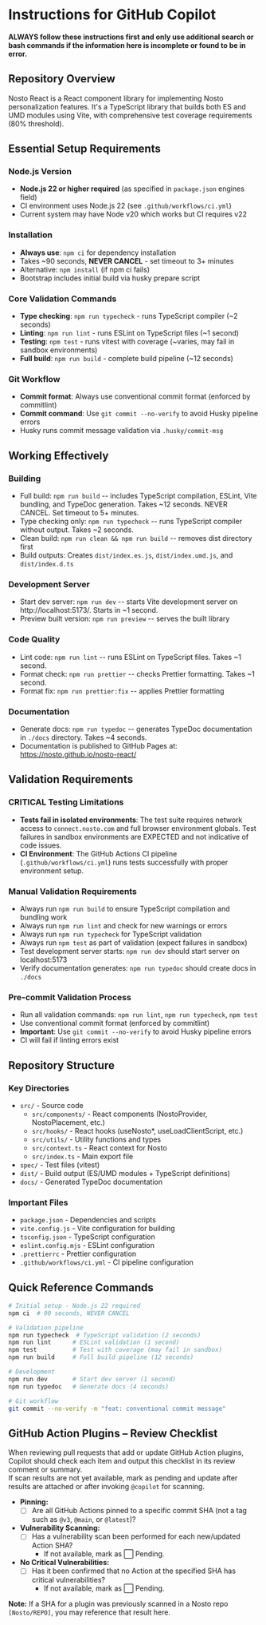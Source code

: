 # Instructions for GitHub Copilot

**ALWAYS follow these instructions first and only use additional search or bash commands if the information here is incomplete or found to be in error.**

## Repository Overview

Nosto React is a React component library for implementing Nosto personalization features. It's a TypeScript library that builds both ES and UMD modules using Vite, with comprehensive test coverage requirements (80% threshold).

## Essential Setup Requirements

### Node.js Version
- **Node.js 22 or higher required** (as specified in `package.json` engines field)
- CI environment uses Node.js 22 (see `.github/workflows/ci.yml`)
- Current system may have Node v20 which works but CI requires v22

### Installation
- **Always use**: `npm ci` for dependency installation
- Takes ~90 seconds, **NEVER CANCEL** - set timeout to 3+ minutes
- Alternative: `npm install` (if npm ci fails)
- Bootstrap includes initial build via husky prepare script

### Core Validation Commands
- **Type checking**: `npm run typecheck` - runs TypeScript compiler (~2 seconds)
- **Linting**: `npm run lint` - runs ESLint on TypeScript files (~1 second)  
- **Testing**: `npm test` - runs vitest with coverage (~varies, may fail in sandbox environments)
- **Full build**: `npm run build` - complete build pipeline (~12 seconds)

### Git Workflow
- **Commit format**: Always use conventional commit format (enforced by commitlint)
- **Commit command**: Use `git commit --no-verify` to avoid Husky pipeline errors
- Husky runs commit message validation via `.husky/commit-msg`

## Working Effectively

### Building
- Full build: `npm run build` -- includes TypeScript compilation, ESLint, Vite bundling, and TypeDoc generation. Takes ~12 seconds. NEVER CANCEL. Set timeout to 5+ minutes.
- Type checking only: `npm run typecheck` -- runs TypeScript compiler without output. Takes ~2 seconds.
- Clean build: `npm run clean && npm run build` -- removes dist directory first
- Build outputs: Creates `dist/index.es.js`, `dist/index.umd.js`, and `dist/index.d.ts`

### Development Server
- Start dev server: `npm run dev` -- starts Vite development server on http://localhost:5173/. Starts in ~1 second.
- Preview built version: `npm run preview` -- serves the built library

### Code Quality
- Lint code: `npm run lint` -- runs ESLint on TypeScript files. Takes ~1 second.
- Format check: `npm run prettier` -- checks Prettier formatting. Takes ~1 second.
- Format fix: `npm run prettier:fix` -- applies Prettier formatting

### Documentation
- Generate docs: `npm run typedoc` -- generates TypeDoc documentation in `./docs` directory. Takes ~4 seconds.
- Documentation is published to GitHub Pages at: https://nosto.github.io/nosto-react/

## Validation Requirements

### CRITICAL Testing Limitations
- **Tests fail in isolated environments**: The test suite requires network access to `connect.nosto.com` and full browser environment globals. Test failures in sandbox environments are EXPECTED and not indicative of code issues.
- **CI Environment**: The GitHub Actions CI pipeline (`.github/workflows/ci.yml`) runs tests successfully with proper environment setup.

### Manual Validation Requirements
- Always run `npm run build` to ensure TypeScript compilation and bundling work
- Always run `npm run lint` and check for new warnings or errors  
- Always run `npm run typecheck` for TypeScript validation
- Always run `npm test` as part of validation (expect failures in sandbox)
- Test development server starts: `npm run dev` should start server on localhost:5173
- Verify documentation generates: `npm run typedoc` should create docs in `./docs`

### Pre-commit Validation Process
- Run all validation commands: `npm run lint`, `npm run typecheck`, `npm test`
- Use conventional commit format (enforced by commitlint)
- **Important**: Use `git commit --no-verify` to avoid Husky pipeline errors
- CI will fail if linting errors exist

## Repository Structure

### Key Directories
- `src/` - Source code
  - `src/components/` - React components (NostoProvider, NostoPlacement, etc.)
  - `src/hooks/` - React hooks (useNosto*, useLoadClientScript, etc.)
  - `src/utils/` - Utility functions and types
  - `src/context.ts` - React context for Nosto
  - `src/index.ts` - Main export file
- `spec/` - Test files (vitest)
- `dist/` - Build output (ES/UMD modules + TypeScript definitions)
- `docs/` - Generated TypeDoc documentation

### Important Files
- `package.json` - Dependencies and scripts
- `vite.config.js` - Vite configuration for building
- `tsconfig.json` - TypeScript configuration  
- `eslint.config.mjs` - ESLint configuration
- `.prettierrc` - Prettier configuration
- `.github/workflows/ci.yml` - CI pipeline configuration

## Quick Reference Commands

```bash
# Initial setup - Node.js 22 required
npm ci  # 90 seconds, NEVER CANCEL

# Validation pipeline
npm run typecheck  # TypeScript validation (2 seconds)
npm run lint      # ESLint validation (1 second)
npm test          # Test with coverage (may fail in sandbox)
npm run build     # Full build pipeline (12 seconds)

# Development
npm run dev       # Start dev server (1 second)
npm run typedoc   # Generate docs (4 seconds)

# Git workflow
git commit --no-verify -m "feat: conventional commit message"
```

## GitHub Action Plugins – Review Checklist

When reviewing pull requests that add or update GitHub Action plugins, Copilot should check each item and output this checklist in its review comment or summary.  
If scan results are not yet available, mark as pending and update after results are attached or after invoking `@copilot` for scanning.

- **Pinning:**
  - [ ] Are all GitHub Actions pinned to a specific commit SHA (not a tag such as `@v3`, `@main`, or `@latest`)?
- **Vulnerability Scanning:**
  - [ ] Has a vulnerability scan been performed for each new/updated Action SHA?
    - If not available, mark as ⬜ Pending.
- **No Critical Vulnerabilities:**
  - [ ] Has it been confirmed that no Action at the specified SHA has critical vulnerabilities?
    - If not available, mark as ⬜ Pending.

**Note:** If a SHA for a plugin was previously scanned in a Nosto repo `[Nosto/REPO]`, you may reference that result here.
